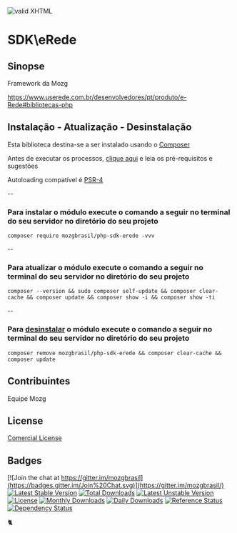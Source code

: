 [checkmark]: https://raw.githubusercontent.com/mozgbrasil/mozgbrasil.github.io/master/assets/images/logos/logo_32_32.png "MOZG"
![valid XHTML][checkmark]

[composer]: https://packagist.org/packages/mozgbrasil/php-sdk-erede
[psr4]: http://www.php-fig.org/psr/psr-4/
[requerimentos]: http://mozgbrasil.github.io/requerimentos/
[getcomposer]: https://getcomposer.org/
[uninstall-mods]: https://getcomposer.org/doc/03-cli.md#remove

# SDK\eRede

## Sinopse

Framework da Mozg


https://www.userede.com.br/desenvolvedores/pt/produto/e-Rede#bibliotecas-php

## Instalação - Atualização - Desinstalação

Esta biblioteca destina-se a ser instalado usando o [Composer][getcomposer]

Antes de executar os processos, [clique aqui][requerimentos] e leia os pré-requisitos e sugestões

Autoloading compatível é [PSR-4][psr4]

--

### Para instalar o módulo execute o comando a seguir no terminal do seu servidor no diretório do seu projeto

	composer require mozgbrasil/php-sdk-erede -vvv

--

### Para atualizar o módulo execute o comando a seguir no terminal do seu servidor no diretório do seu projeto

	composer --version && sudo composer self-update && composer clear-cache && composer update && composer show -i && composer show -ti

--

### Para [desinstalar][uninstall-mods] o módulo execute o comando a seguir no terminal do seu servidor no diretório do seu projeto

	composer remove mozgbrasil/php-sdk-erede && composer clear-cache && composer update

## Contribuintes

Equipe Mozg

## License

[Comercial License](LICENSE.txt)

## Badges

[![Join the chat at https://gitter.im/mozgbrasil](https://badges.gitter.im/Join%20Chat.svg)](https://gitter.im/mozgbrasil/)
[![Latest Stable Version](https://poser.pugx.org/mozgbrasil/php-sdk-erede/v/stable)](https://packagist.org/packages/mozgbrasil/php-sdk-erede)
[![Total Downloads](https://poser.pugx.org/mozgbrasil/php-sdk-erede/downloads)](https://packagist.org/packages/mozgbrasil/php-sdk-erede)
[![Latest Unstable Version](https://poser.pugx.org/mozgbrasil/php-sdk-erede/v/unstable)](https://packagist.org/packages/mozgbrasil/php-sdk-erede)
[![License](https://poser.pugx.org/mozgbrasil/php-sdk-erede/license)](https://packagist.org/packages/mozgbrasil/php-sdk-erede)
[![Monthly Downloads](https://poser.pugx.org/mozgbrasil/php-sdk-erede/d/monthly)](https://packagist.org/packages/mozgbrasil/php-sdk-erede)
[![Daily Downloads](https://poser.pugx.org/mozgbrasil/php-sdk-erede/d/daily)](https://packagist.org/packages/mozgbrasil/php-sdk-erede)
[![Reference Status](https://www.versioneye.com/php/mozgbrasil:php-sdk-erede/reference_badge.svg?style=flat-square)](https://www.versioneye.com/php/mozgbrasil:php-sdk-erede/references)
[![Dependency Status](https://www.versioneye.com/php/mozgbrasil:php-sdk-erede/1.0.0/badge?style=flat-square)](https://www.versioneye.com/php/mozgbrasil:php-sdk-erede/1.0.0)

:cat2:
